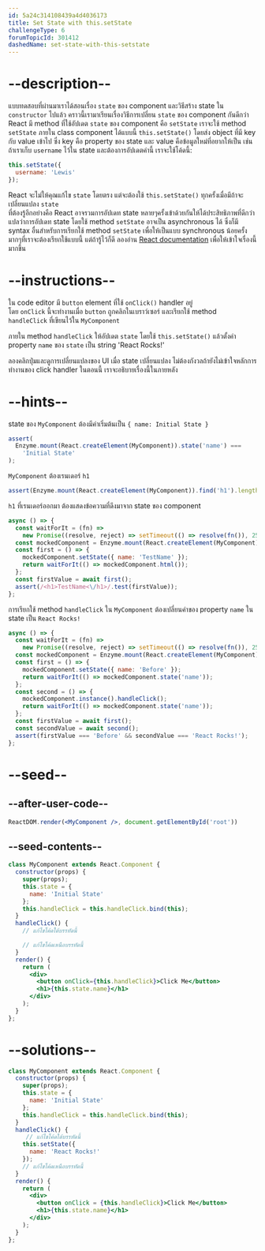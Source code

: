 ```yaml
---
id: 5a24c314108439a4d4036173
title: Set State with this.setState
challengeType: 6
forumTopicId: 301412
dashedName: set-state-with-this-setstate
---
```


# --description--

แบบทดสอบที่ผ่านมาเราได้สอนเรื่อง `state` ของ component และวิธีสร้าง state ใน `constructor` ไปแล้ว
คราวนี้เรามาเรียนเรื่องวิธีการเปลี่ยน `state` ของ component กันดีกว่า 
React มี method ที่ใช้อัปเดต `state` ของ component คือ `setState` 
เราจะใช้ method `setState` ภายใน class component ได้แบบนี้ `this.setState()` โดยส่ง object ที่มี key กับ value เข้าไป 
ซึ่ง key คือ property ของ state และ value คือข้อมูลใหม่ที่อยากให้เป็น 
เช่น ถ้าเราเก็บ `username` ไว้ใน state และต้องการอัปเดตค่านี้ เราจะใช้โค้ดนี้:

```jsx
this.setState({
  username: 'Lewis'
});
```

React จะไม่ให้คุณแก้ไข `state` โดยตรง แต่จะต้องใช้ `this.setState()` ทุกครั้งเมื่อมีถ้าจะเปลี่ยนแปลง `state`  
ที่ต้องรู้อีกอย่างคือ React อาจรวมการอัปเดท state หลายๆครั้งเข้าด้วยกันให้ได้ประสิทธิภาพที่ดีกว่า 
แปลว่าการอัปเดท state โดยใช้ method `setState` อาจเป็น asynchronous ได้ 
ซึ่งก็มี syntax อื่นสำหรับการเรียกใช้ method `setState` เพื่อให้เป็นแบบ synchronous น้อยครั้งมากๆที่เราจะต้องเรียกใช้แบบนี้ แต่ถ้ารู้ไว้ก็ดี 
ลองอ่าน [React documentation](https://reactjs.org/docs/state-and-lifecycle.html#state-updates-may-be-asynchronous) เพื่อให้เข้าใจเรื่องนี้มากขึ้น

# --instructions--

ใน code editor มี `button` element ที่ใช้ `onClick()` handler อยู่  
โดย `onClick` นี้จะทำงานเมื่อ `button` ถูกคลิกในเบราว์เซอร์ และเรียกใช้ method `handleClick` ที่เขียนไว้ใน `MyComponent` 

ภายใน method `handleClick` ให้อัปเดต `state` โดยใช้ `this.setState()` แล้วตั้งค่า property `name` ของ `state` เป็น string 'React Rocks!'

ลองคลิกปุ่มและดูการเปลี่ยนแปลงของ UI เมื่อ state เปลี่ยนแปลง
ไม่ต้องกังวลถ้ายังไม่เข้าใจหลักการทำงานของ click handler ในตอนนี้ 
เราจะอธิบายเรื่องนี้ในภายหลัง

# --hints--

state ของ `MyComponent` ต้องมีค่าเริ่มต้นเป็น `{ name: Initial State }`

```js
assert(
  Enzyme.mount(React.createElement(MyComponent)).state('name') ===
    'Initial State'
);
```

`MyComponent` ต้องเรนเดอร์ `h1`

```js
assert(Enzyme.mount(React.createElement(MyComponent)).find('h1').length === 1);
```

`h1` ที่เรนเดอร์ออกมา ต้องแสดงข้อความที่ดึงมาจาก state ของ component

```js
async () => {
  const waitForIt = (fn) =>
    new Promise((resolve, reject) => setTimeout(() => resolve(fn()), 250));
  const mockedComponent = Enzyme.mount(React.createElement(MyComponent));
  const first = () => {
    mockedComponent.setState({ name: 'TestName' });
    return waitForIt(() => mockedComponent.html());
  };
  const firstValue = await first();
  assert(/<h1>TestName<\/h1>/.test(firstValue));
};
```

การเรียกใช้ method `handleClick` ใน `MyComponent` ต้องเปลี่ยนค่าของ property `name` ใน state เป็น `React Rocks!`

```js
async () => {
  const waitForIt = (fn) =>
    new Promise((resolve, reject) => setTimeout(() => resolve(fn()), 250));
  const mockedComponent = Enzyme.mount(React.createElement(MyComponent));
  const first = () => {
    mockedComponent.setState({ name: 'Before' });
    return waitForIt(() => mockedComponent.state('name'));
  };
  const second = () => {
    mockedComponent.instance().handleClick();
    return waitForIt(() => mockedComponent.state('name'));
  };
  const firstValue = await first();
  const secondValue = await second();
  assert(firstValue === 'Before' && secondValue === 'React Rocks!');
};
```

# --seed--

## --after-user-code--

```jsx
ReactDOM.render(<MyComponent />, document.getElementById('root'))
```

## --seed-contents--

```jsx
class MyComponent extends React.Component {
  constructor(props) {
    super(props);
    this.state = {
      name: 'Initial State'
    };
    this.handleClick = this.handleClick.bind(this);
  }
  handleClick() {
    // แก้ไขโค้ดใต้บรรทัดนี้

    // แก้ไขโค้ดเหนือบรรทัดนี้
  }
  render() {
    return (
      <div>
        <button onClick={this.handleClick}>Click Me</button>
        <h1>{this.state.name}</h1>
      </div>
    );
  }
};
```

# --solutions--

```jsx
class MyComponent extends React.Component {
  constructor(props) {
    super(props);
    this.state = {
      name: 'Initial State'
    };
    this.handleClick = this.handleClick.bind(this);
  }
  handleClick() {
     // แก้ไขโค้ดใต้บรรทัดนี้
    this.setState({
      name: 'React Rocks!'
    });
    // แก้ไขโค้ดเหนือบรรทัดนี้
  }
  render() {
    return (
      <div>
        <button onClick = {this.handleClick}>Click Me</button>
        <h1>{this.state.name}</h1>
      </div>
    );
  }
};
```

